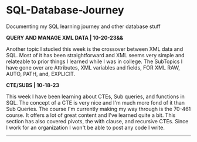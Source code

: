 # SQL-Database-Journey
Documenting my SQL learning journey and other database stuff

**QUERY AND MANAGE XML DATA | 10-20-23&&**

Another topic I studied this week is the crossover between XML data and SQL. Most of it has been straightforward and XML seems very simple 
and relateable to prior things I learned while I was in college. The SubTopics I have gone over are Attributes, XML variables and fields, FOR XML RAW, AUTO, PATH, and, EXPLICIT.


**CTE/SUBS | 10-18-23**

This week I have been learning about CTEs, Sub queries, and functions in SQL. The concept of a CTE is very nice and I'm much more fond of it 
than Sub Queries. The course I'm currently making my way through is the 70-461 course. It offers a lot of great content and I've learned quite a bit.
This section has also covered pivots, the with clause, and recursive CTEs. Since I work for an organization I won't be able to post any code I write.

---
